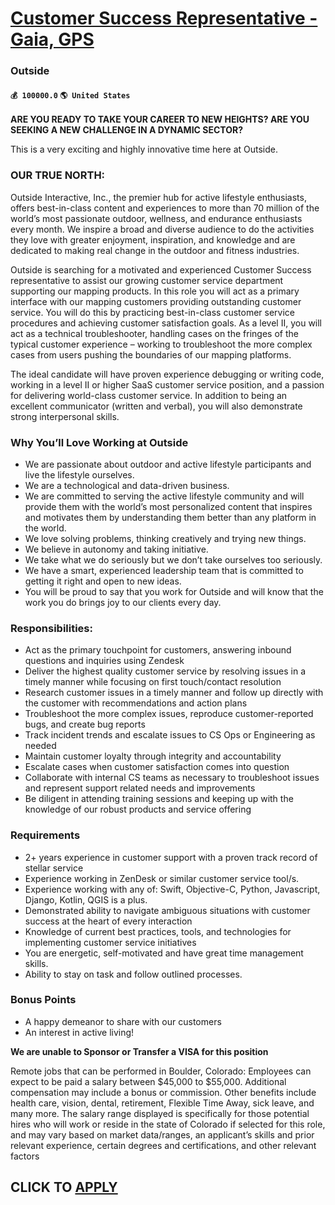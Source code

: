 # [Customer Success Representative - Gaia, GPS](https://www.remotewlb.com/apply/customer-success-representative-gaia-gps)  
### Outside  
#### `💰 100000.0` `🌎 United States`  

**ARE YOU READY TO TAKE YOUR CAREER TO NEW HEIGHTS? ARE YOU SEEKING A NEW CHALLENGE IN A DYNAMIC SECTOR?**

This is a very exciting and highly innovative time here at Outside.

### OUR TRUE NORTH:

Outside Interactive, Inc., the premier hub for active lifestyle enthusiasts, offers best-in-class content and experiences to more than 70 million of the world’s most passionate outdoor, wellness, and endurance enthusiasts every month. We inspire a broad and diverse audience to do the activities they love with greater enjoyment, inspiration, and knowledge and are dedicated to making real change in the outdoor and fitness industries.

Outside is searching for a motivated and experienced Customer Success representative to assist our growing customer service department supporting our mapping products. In this role you will act as a primary interface with our mapping customers providing outstanding customer service. You will do this by practicing best-in-class customer service procedures and achieving customer satisfaction goals. As a level II, you will act as a technical troubleshooter, handling cases on the fringes of the typical customer experience – working to troubleshoot the more complex cases from users pushing the boundaries of our mapping platforms.

The ideal candidate will have proven experience debugging or writing code, working in a level II or higher SaaS customer service position, and a passion for delivering world-class customer service. In addition to being an excellent communicator (written and verbal), you will also demonstrate strong interpersonal skills.

### Why You’ll Love Working at Outside

  * We are passionate about outdoor and active lifestyle participants and live the lifestyle ourselves.
  * We are a technological and data-driven business.
  * We are committed to serving the active lifestyle community and will provide them with the world’s most personalized content that inspires and motivates them by understanding them better than any platform in the world.
  * We love solving problems, thinking creatively and trying new things.
  * We believe in autonomy and taking initiative.
  * We take what we do seriously but we don’t take ourselves too seriously.
  * We have a smart, experienced leadership team that is committed to getting it right and open to new ideas.
  * You will be proud to say that you work for Outside and will know that the work you do brings joy to our clients every day.

### Responsibilities:

  * Act as the primary touchpoint for customers, answering inbound questions and inquiries using Zendesk 
  * Deliver the highest quality customer service by resolving issues in a timely manner while focusing on first touch/contact resolution
  * Research customer issues in a timely manner and follow up directly with the customer with recommendations and action plans
  * Troubleshoot the more complex issues, reproduce customer-reported bugs, and create bug reports
  * Track incident trends and escalate issues to CS Ops or Engineering as needed
  * Maintain customer loyalty through integrity and accountability
  * Escalate cases when customer satisfaction comes into question
  * Collaborate with internal CS teams as necessary to troubleshoot issues and represent support related needs and improvements
  * Be diligent in attending training sessions and keeping up with the knowledge of our robust products and service offering

### Requirements

  * 2+ years experience in customer support with a proven track record of stellar service
  * Experience working in ZenDesk or similar customer service tool/s. 
  * Experience working with any of: Swift, Objective-C, Python, Javascript, Django, Kotlin, QGIS is a plus. 
  * Demonstrated ability to navigate ambiguous situations with customer success at the heart of every interaction
  * Knowledge of current best practices, tools, and technologies for implementing customer service initiatives
  * You are energetic, self-motivated and have great time management skills.
  * Ability to stay on task and follow outlined processes.

### Bonus Points

  * A happy demeanor to share with our customers
  * An interest in active living! 

**We are unable to Sponsor or Transfer a VISA for this position**

Remote jobs that can be performed in Boulder, Colorado: Employees can expect to be paid a salary between $45,000 to $55,000. Additional compensation may include a bonus or commission. Other benefits include health care, vision, dental, retirement, Flexible Time Away, sick leave, and many more. The salary range displayed is specifically for those potential hires who will work or reside in the state of Colorado if selected for this role, and may vary based on market data/ranges, an applicant’s skills and prior relevant experience, certain degrees and certifications, and other relevant factors

  
## CLICK TO [APPLY](https://www.remotewlb.com/apply/customer-success-representative-gaia-gps)

